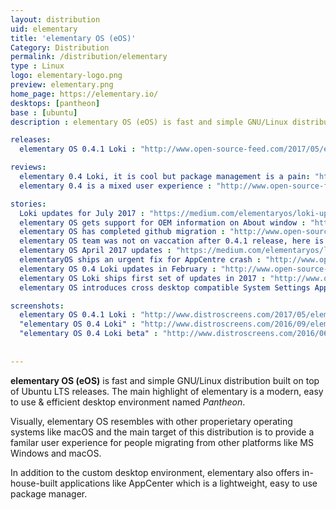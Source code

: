 ```yaml
---
layout: distribution
uid: elementary
title: 'elementary OS (eOS)'
Category: Distribution
permalink: /distribution/elementary
type : Linux
logo: elementary-logo.png
preview: elementary.png
home_page: https://elementary.io/
desktops: [pantheon]
base : [ubuntu]
description : elementary OS (eOS) is fast and simple GNU/Linux distribution built on top of Ubuntu LTS releases. Stories and updates on elementary OS.

releases:
  elementary OS 0.4.1 Loki : "http://www.open-source-feed.com/2017/05/elementary-os-041-loki-released-based.html"

reviews:
  elementary 0.4 Loki, it is cool but package management is a pain: "http://www.open-source-feed.com/2017/01/elementary-os-looks-cool-but-package.html"
  elementary 0.4 is a mixed user experience : "http://www.open-source-feed.com/2016/11/elementary-os-04-is-mixed-user.html"

stories:
  Loki updates for July 2017 : "https://medium.com/elementaryos/loki-updates-for-july-471e1dd234c9"
  elementary OS gets support for OEM information on About window : "http://www.open-source-feed.com/2017/07/elementary-os-gets-support-for-oem.html"
  elementary OS has completed github migration : "http://www.open-source-feed.com/2017/06/elementary-os-has-completed-github.html"
  elementary OS team was not on vaccation after 0.4.1 release, here is updates in May : "http://www.open-source-feed.com/2017/05/elementary-os-team-was-not-on-vaccation.html"
  elementary OS April 2017 updates : "https://medium.com/elementaryos/loki-updates-for-april-c565b6024426"
  elementaryOS ships an urgent fix for AppCentre crash : "http://www.open-source-feed.com/2017/04/elementaryos-ships-urgent-fix-for.html"
  elementary OS 0.4 Loki updates in February : "http://www.open-source-feed.com/2017/03/elementary-os-04-loki-updates-in.html"
  elementary OS Loki ships first set of updates in 2017 : "http://www.open-source-feed.com/2017/01/elementary-os-loki-ships-first-set-of.html"
  elementary OS introduces cross desktop compatible System Settings App(Switchboard) : "http://www.open-source-feed.com/2016/12/elementary-os-introduces-cross-desktop.html"

screenshots:
  elementary OS 0.4.1 Loki : "http://www.distroscreens.com/2017/05/elementary-os-041-loki-screenshots.html"
  "elementary OS 0.4 Loki" : "http://www.distroscreens.com/2016/09/elementary-os-04-loki-screenshots.html"
  "elementary OS 0.4 Loki beta" : "http://www.distroscreens.com/2016/06/elementary-os-04-loki-beta-screenshots.html"
    
    
---
```


**elementary OS (eOS)** is fast and simple GNU/Linux distribution built on top of Ubuntu LTS releases. The main highlight of elementary is a modern, easy to use & efficient desktop environment named *Pantheon*.

Visually, elementary OS resembles with other properietary operating systems like macOS and the main 
target of this distribution is to provide a familar user experience for people migrating from other
platforms like MS Windows and macOS.

In addition to the custom desktop environment, elementary also offers in-house-built applications like
AppCenter which is a lightweight, easy to use package manager.
